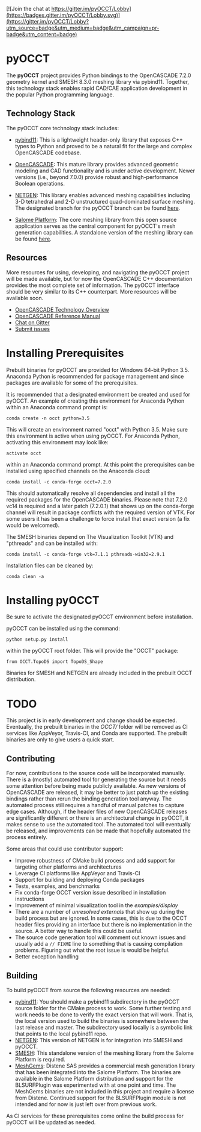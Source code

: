 [![Join the chat at https://gitter.im/pyOCCT/Lobby](https://badges.gitter.im/pyOCCT/Lobby.svg)](https://gitter.im/pyOCCT/Lobby?utm_source=badge&utm_medium=badge&utm_campaign=pr-badge&utm_content=badge)

# pyOCCT
The **pyOCCT** project provides Python bindings to the OpenCASCADE 7.2.0
geometry kernel and SMESH 8.3.0 meshing library via pybind11. Together, this
technology stack enables rapid CAD/CAE application development in the popular
Python programming language.

## Technology Stack
The pyOCCT core technology stack includes:

* [pybind11](https://github.com/pybind/pybind11): This is a lightweight
  header-only library that exposes C++ types to Python and proved to be a
  natural fit for the large and complex OpenCASCADE codebase.

* [OpenCASCADE](https://www.opencascade.com): This mature library provides
  advanced geometric modeling and CAD functionality and is under active
  development. Newer versions (i.e., beyond 7.0.0) provide robust and
  high-performance Boolean operations.

* [NETGEN](https://sourceforge.net/projects/netgen-mesher): This library
  enables advanced meshing capabilities including 3-D tetrahedral and 2-D
  unstructured quad-dominated surface meshing. The designated branch for the
  pyOCCT branch can be found [here](https://github.com/LaughlinResearch/NETGEN).

* [Salome Platform](http://www.salome-platform.org): The core meshing library
  from this open source application serves as the central component for
  pyOCCT's mesh generation capabilities. A standalone version of the meshing
  library can be found [here](https://github.com/LaughlinResearch/SMESH).

## Resources
More resources for using, developing, and navigating the pyOCCT project will be
made available, but for now the OpenCASCADE C++ documentation provides the most
complete set of information. The pyOCCT interface should be very similar to its
C++ counterpart. More resources will be available soon.

* [OpenCASCADE Technology Overview](https://www.opencascade.com/doc/occt-7.2.0/overview/html/index.html)
* [OpenCASCADE Reference Manual](https://www.opencascade.com/doc/occt-7.2.0/refman/html/index.html)
* [Chat on Gitter](https://gitter.im/pyOCCT/Lobby)
* [Submit issues](https://github.com/LaughlinResearch/pyOCCT/issues)

# Installing Prerequisites
Prebuilt binaries for pyOCCT are provided for Windows 64-bit Python 3.5.
Anaconda Python is recommended for package management and since packages are
available for some of the prerequisites.

It is recommended that a designated environment be created and used for pyOCCT.
An example of creating this environment for Anaconda Python within an Anaconda
command prompt is:

    conda create -n occt python=3.5

This will create an environment named "occt" with Python 3.5. Make sure this
environment is active when using pyOCCT. For Anaconda Python, activating this
environment may look like:

    activate occt

within an Anaconda command prompt. At this point the prerequisites can be
installed using specified channels on the Anaconda cloud:

    conda install -c conda-forge occt=7.2.0

This should automatically resolve all dependencies and install all the
required packages for the OpenCASCADE binaries. Please note that 7.2.0 vc14
is required and a later patch (7.2.0.1) that shows up on the conda-forge
channel will result in package conflicts with the required version of VTK. For
some users it has been a challenge to force install that exact version (a fix
would be welcomed).

The SMESH binaries depend on The Visualization Toolkit (VTK) and "pthreads" and
can be installed with:

    conda install -c conda-forge vtk=7.1.1 pthreads-win32=2.9.1
    
Installation files can be cleaned by:

    conda clean -a

# Installing pyOCCT
Be sure to activate the designated pyOCCT environment before installation.

pyOCCT can be installed using the command:

    python setup.py install

within the pyOCCT root folder. This will provide the "OCCT" package:

    from OCCT.TopoDS import TopoDS_Shape

Binaries for SMESH and NETGEN are already included in the prebuilt OCCT
distribution.

# TODO
This project is in early development and change should be expected. Eventually,
the prebuilt binaries in the *OCCT/* folder will be removed as CI services like
AppVeyor, Travis-CI, and Conda are supported. The prebuilt binaries are only to
give users a quick start.

## Contributing
For now, contributions to the source code will be incorporated manually. There
is a (mostly) automated tool for generating the source but it needs some
attention before being made publicly available. As new versions of OpenCASCADE
are released, it may be better to just patch up the existing bindings rather
than rerun the binding generation tool anyway. The automated process still
requires a handful of manual patches to capture edge cases. Although, if the
header files of new OpenCASCADE releases are significantly different or there
is an architectural change in pyOCCT, it makes sense to use the automated tool.
The automated tool will eventually be released, and improvements can be made
that hopefully automated the process entirely.

Some areas that could use contributor support:

* Improve robustness of CMake build process and add support for targeting other
  platforms and architectures
* Leverage CI platforms like AppVeyor and Travis-CI
* Support for building and deploying Conda packages
* Tests, examples, and benchmarks
* Fix conda-forge OCCT version issue described in installation instructions
* Improvement of minimal visualization tool in the *examples/display*
* There are a number of *unresolved externals* that show up during the build
  process but are ignored. In some cases, this is due to the OCCT header files
  providing an interface but there is no implementation in the source. A better
  way to handle this could be useful.
* The source code generation tool will comment out known issues and usually add
  a `// FIXME` line to something that is causing compilation problems. Figuring
  out what the root issue is would be helpful.
* Better exception handling

## Building
To build pyOCCT from source the following resources are needed:

* [pybind11](https://github.com/pybind/pybind11): You should make a pybind11
  subdirectory in the pyOCCT source folder for the CMake process to work. Some
  further testing and work needs to be done to verify the exact version that
  will work. That is, the local version used to build the binaries is somewhere
  between the last release and master. The subdirectory used locally is a
  symbolic link that points to the local pybind11 repo.
* [NETGEN](https://github.com/LaughlinResearch/NETGEN): This version of NETGEN
  is for integration into SMESH and pyOCCT.
* [SMESH](https://github.com/LaughlinResearch/SMESH): This standalone version
  of the meshing library from the Salome Platform is required.
* [MeshGems](http://meshgems.com): Distene SAS provides a commercial mesh
  generation library that has been integrated into the Salome Platform. The
  binaries are available in the Salome Platform distribution and support for
  the BLSURFPlugin was experimented with at one point and time. The MeshGems
  binaries are not included in this project and require a license from Distene.
  Continued support for the BLSURFPlugin module is not intended and for now is
  just left over from previous work.
  
As CI services for these prerequisites come online the build process for pyOCCT
will be updated as needed.
